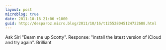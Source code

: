 ```yaml
---
layout: post
microblog: true
date: 2011-10-16 21:06 +1000
guid: http://desparoz.micro.blog/2011/10/16/t125528045124722688.html
---
```

Ask Siri "Beam me up Scotty". Response: "install the latest version of iCloud and try again". Brilliant

